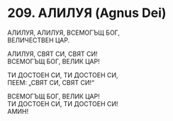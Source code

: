 # 209. АЛИЛУЯ (Agnus Dei)  
  
АЛИЛУЯ, АЛИЛУЯ, ВСЕМОГЪЩ БОГ,  
ВЕЛИЧЕСТВЕН ЦАР.  
  
АЛИЛУЯ, СВЯТ СИ, СВЯТ СИ!  
ВСЕМОГЪЩ БОГ, ВЕЛИК ЦАР!  
  
ТИ ДОСТОЕН СИ, ТИ ДОСТОЕН СИ,  
ПЕЕМ: „СВЯТ СИ, СВЯТ СИ!“  
  
ВСЕМОГЪЩ БОГ, ВЕЛИК ЦАР!  
ТИ ДОСТОЕН СИ, ТИ ДОСТОЕН СИ!  
АМИН!
